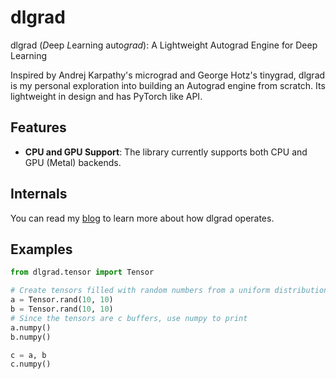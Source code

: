 # dlgrad

dlgrad (*D*eep *L*earning auto*grad*): A Lightweight Autograd Engine for Deep Learning

Inspired by Andrej Karpathy's micrograd and George Hotz's tinygrad, dlgrad is my personal exploration into building an Autograd engine from scratch. Its lightweight in design and has PyTorch like API.

## Features

- **CPU and GPU Support**: The library currently supports both CPU and GPU (Metal) backends.

## Internals

You can read my [blog](https://navneetkanna.github.io/blog/2024/02/22/dlgrad-Behind-the-scenes.html) to learn more about how dlgrad operates.

## Examples

```python
from dlgrad.tensor import Tensor

# Create tensors filled with random numbers from a uniform distribution
a = Tensor.rand(10, 10)
b = Tensor.rand(10, 10)
# Since the tensors are c buffers, use numpy to print
a.numpy()
b.numpy()

c = a, b
c.numpy()

```
